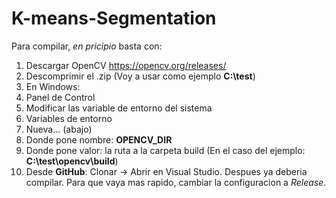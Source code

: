 # K-means-Segmentation

Para compilar, *en pricipio* basta con:
1. Descargar OpenCV https://opencv.org/releases/
2. Descomprimir el .zip (Voy a usar como ejemplo **C:\test**)
3. En Windows: 
  1. Panel de Control
  2. Modificar las variable de entorno del sistema 
  3. Variables de entorno 
  4. Nueva... (abajo)
  5. Donde pone nombre: **OPENCV_DIR**
  6. Donde pone valor: la ruta a la carpeta build (En el caso del ejemplo: **C:\test\opencv\build**)
  7. Desde **GitHub**: Clonar -> Abrir en Visual Studio.
Despues ya deberia compilar. Para que vaya mas rapido, cambiar la configuracion a _Release_.

